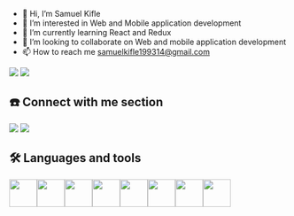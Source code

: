 - 👋 Hi, I’m Samuel Kifle
- 👀 I’m interested in  Web and Mobile application development
- 🌱 I’m currently learning React and Redux
- 💞️ I’m looking to collaborate on Web and mobile application development
- 📫 How to reach me samuelkifle199314@gmail.com
<img src="https://github-readme-stats.vercel.app/api?username=Stargazing-11&show_icons=true&theme=dark"/>
<img src="https://github-readme-stats.vercel.app/api/top-langs?username=Stargazing-11&layout=compact&theme=dark"/>

## ☎️ Connect with me section 
[![](https://img.shields.io/badge/linkedin-%230077B5.svg?style=for-the-badge&logo=linkedin)](https://www.linkedin.com/in/samuelkifle/) 
[![](https://img.shields.io/badge/Telegram-1ED760?style=for-the-badge&logo=telegram&logoColor=white)](https://t.me/Poison_11)
## 🛠️ Languages and tools
<img height=50 src="https://cdn.jsdelivr.net/gh/devicons/devicon/icons/python/python-original.svg"/><img height=50 
src="https://cdn.jsdelivr.net/gh/devicons/devicon/icons/javascript/javascript-original.svg"/><img height=50
src="https://cdn.jsdelivr.net/gh/devicons/devicon/icons/flutter/flutter-original.svg" /><img height=50
src="https://cdn.jsdelivr.net/gh/devicons/devicon/icons/html5/html5-original.svg" /><img height=50 src="https://cdn.jsdelivr.net/gh/devicons/devicon/icons/css3/css3-original.svg" /><img height=50  src="https://cdn.jsdelivr.net/gh/devicons/devicon/icons/git/git-plain.svg"/><img height=50 src="https://cdn.jsdelivr.net/gh/devicons/devicon/icons/github/github-original.svg"/><img height=50 src="https://cdn.jsdelivr.net/gh/devicons/devicon/icons/mysql/mysql-original.svg"/>
<!---
Dagim-Fikru/Dagim-Fikru is a ✨ special ✨ repository because its `README.md` (this file) appears on your GitHub profile.
You can click the Preview link to take a look at your changes.
--->
